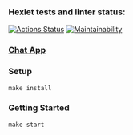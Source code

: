 ### Hexlet tests and linter status:
[![Actions Status](https://github.com/MikRyam/frontend-project-12/workflows/hexlet-check/badge.svg)](https://github.com/MikRyam/frontend-project-12/actions)
[![Maintainability](https://api.codeclimate.com/v1/badges/428e19be3945e0065ff5/maintainability)](https://codeclimate.com/github/MikRyam/frontend-project-12/maintainability)

### [Chat App](https://frontend-project-12-production-241a.up.railway.app/)


### Setup

`make install`


### Getting Started

`make start`
